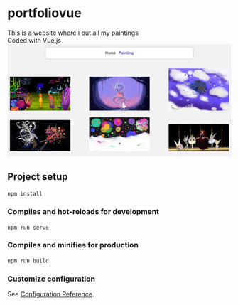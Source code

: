 # portfoliovue

This is a website where I put all my paintings <br />
Coded with Vue.js <br />
![Preview](https://github.com/Cindysu123/portfolivue/blob/master/1.jpg?raw=true)

## Project setup
```
npm install
```

### Compiles and hot-reloads for development
```
npm run serve
```

### Compiles and minifies for production
```
npm run build
```

### Customize configuration
See [Configuration Reference](https://cli.vuejs.org/config/).
